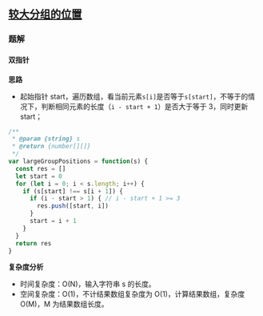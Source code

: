 ## [较大分组的位置](https://leetcode-cn.com/problems/positions-of-large-groups/)

### 题解
#### 双指针
**思路**
+ 起始指针 start，遍历数组，看当前元素`s[i]`是否等于`s[start]`，不等于的情况下，判断相同元素的长度（`i - start + 1`）是否大于等于 3，同时更新 start；

```js
/**
 * @param {string} s
 * @return {number[][]}
 */
var largeGroupPositions = function(s) {
  const res = []
  let start = 0
  for (let i = 0; i < s.length; i++) {
    if (s[start] !== s[i + 1]) {
      if (i - start > 1) { // i - start + 1 >= 3
        res.push([start, i])
      }
      start = i + 1
    }
  }
  return res
}
```

**复杂度分析**
+ 时间复杂度：O(N)，输入字符串 s 的长度。
+ 空间复杂度：O(1)，不计结果数组复杂度为 O(1)，计算结果数组，复杂度 O(M)，M 为结果数组长度。